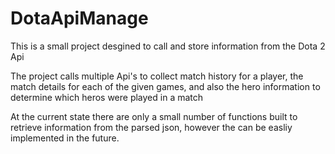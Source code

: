 # DotaApiManage

This is a small project desgined to call and store information from the Dota 2 Api

The project calls multiple Api's to collect match history for a player, the match details for each of the given games, and also the hero information to determine which heros were played in a match

At the current state there are only a small number of functions built to retrieve information from the parsed json, however the can be easliy implemented in the future.
